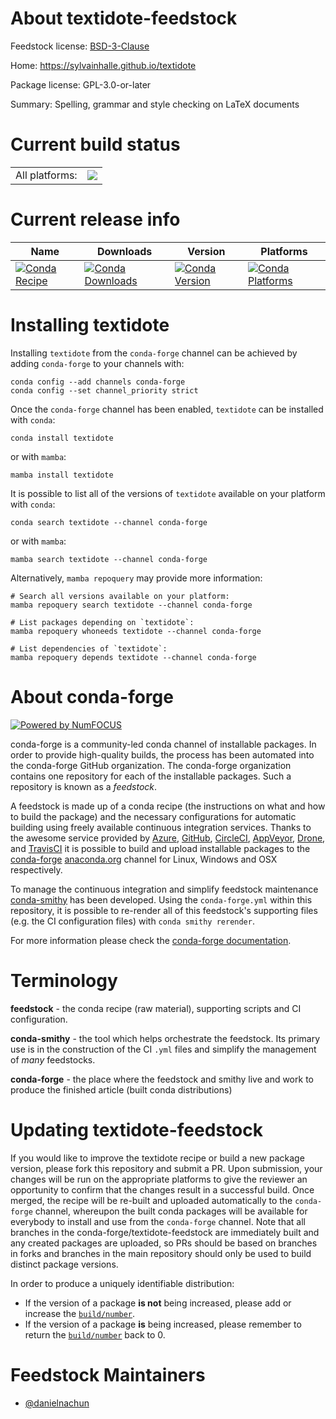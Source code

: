 About textidote-feedstock
=========================

Feedstock license: [BSD-3-Clause](https://github.com/conda-forge/textidote-feedstock/blob/main/LICENSE.txt)

Home: https://sylvainhalle.github.io/textidote

Package license: GPL-3.0-or-later

Summary: Spelling, grammar and style checking on LaTeX documents

Current build status
====================


<table><tr><td>All platforms:</td>
    <td>
      <a href="https://dev.azure.com/conda-forge/feedstock-builds/_build/latest?definitionId=22795&branchName=main">
        <img src="https://dev.azure.com/conda-forge/feedstock-builds/_apis/build/status/textidote-feedstock?branchName=main">
      </a>
    </td>
  </tr>
</table>

Current release info
====================

| Name | Downloads | Version | Platforms |
| --- | --- | --- | --- |
| [![Conda Recipe](https://img.shields.io/badge/recipe-textidote-green.svg)](https://anaconda.org/conda-forge/textidote) | [![Conda Downloads](https://img.shields.io/conda/dn/conda-forge/textidote.svg)](https://anaconda.org/conda-forge/textidote) | [![Conda Version](https://img.shields.io/conda/vn/conda-forge/textidote.svg)](https://anaconda.org/conda-forge/textidote) | [![Conda Platforms](https://img.shields.io/conda/pn/conda-forge/textidote.svg)](https://anaconda.org/conda-forge/textidote) |

Installing textidote
====================

Installing `textidote` from the `conda-forge` channel can be achieved by adding `conda-forge` to your channels with:

```
conda config --add channels conda-forge
conda config --set channel_priority strict
```

Once the `conda-forge` channel has been enabled, `textidote` can be installed with `conda`:

```
conda install textidote
```

or with `mamba`:

```
mamba install textidote
```

It is possible to list all of the versions of `textidote` available on your platform with `conda`:

```
conda search textidote --channel conda-forge
```

or with `mamba`:

```
mamba search textidote --channel conda-forge
```

Alternatively, `mamba repoquery` may provide more information:

```
# Search all versions available on your platform:
mamba repoquery search textidote --channel conda-forge

# List packages depending on `textidote`:
mamba repoquery whoneeds textidote --channel conda-forge

# List dependencies of `textidote`:
mamba repoquery depends textidote --channel conda-forge
```


About conda-forge
=================

[![Powered by
NumFOCUS](https://img.shields.io/badge/powered%20by-NumFOCUS-orange.svg?style=flat&colorA=E1523D&colorB=007D8A)](https://numfocus.org)

conda-forge is a community-led conda channel of installable packages.
In order to provide high-quality builds, the process has been automated into the
conda-forge GitHub organization. The conda-forge organization contains one repository
for each of the installable packages. Such a repository is known as a *feedstock*.

A feedstock is made up of a conda recipe (the instructions on what and how to build
the package) and the necessary configurations for automatic building using freely
available continuous integration services. Thanks to the awesome service provided by
[Azure](https://azure.microsoft.com/en-us/services/devops/), [GitHub](https://github.com/),
[CircleCI](https://circleci.com/), [AppVeyor](https://www.appveyor.com/),
[Drone](https://cloud.drone.io/welcome), and [TravisCI](https://travis-ci.com/)
it is possible to build and upload installable packages to the
[conda-forge](https://anaconda.org/conda-forge) [anaconda.org](https://anaconda.org/)
channel for Linux, Windows and OSX respectively.

To manage the continuous integration and simplify feedstock maintenance
[conda-smithy](https://github.com/conda-forge/conda-smithy) has been developed.
Using the ``conda-forge.yml`` within this repository, it is possible to re-render all of
this feedstock's supporting files (e.g. the CI configuration files) with ``conda smithy rerender``.

For more information please check the [conda-forge documentation](https://conda-forge.org/docs/).

Terminology
===========

**feedstock** - the conda recipe (raw material), supporting scripts and CI configuration.

**conda-smithy** - the tool which helps orchestrate the feedstock.
                   Its primary use is in the construction of the CI ``.yml`` files
                   and simplify the management of *many* feedstocks.

**conda-forge** - the place where the feedstock and smithy live and work to
                  produce the finished article (built conda distributions)


Updating textidote-feedstock
============================

If you would like to improve the textidote recipe or build a new
package version, please fork this repository and submit a PR. Upon submission,
your changes will be run on the appropriate platforms to give the reviewer an
opportunity to confirm that the changes result in a successful build. Once
merged, the recipe will be re-built and uploaded automatically to the
`conda-forge` channel, whereupon the built conda packages will be available for
everybody to install and use from the `conda-forge` channel.
Note that all branches in the conda-forge/textidote-feedstock are
immediately built and any created packages are uploaded, so PRs should be based
on branches in forks and branches in the main repository should only be used to
build distinct package versions.

In order to produce a uniquely identifiable distribution:
 * If the version of a package **is not** being increased, please add or increase
   the [``build/number``](https://docs.conda.io/projects/conda-build/en/latest/resources/define-metadata.html#build-number-and-string).
 * If the version of a package **is** being increased, please remember to return
   the [``build/number``](https://docs.conda.io/projects/conda-build/en/latest/resources/define-metadata.html#build-number-and-string)
   back to 0.

Feedstock Maintainers
=====================

* [@danielnachun](https://github.com/danielnachun/)

